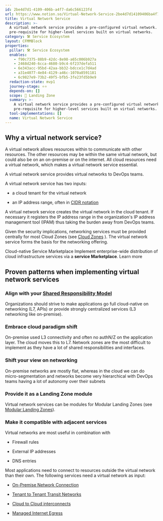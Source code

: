 ```yaml
---
id: 2be4d7d1-4109-406b-a4f7-da6c566123fd
url: https://www.notion.so/Virtual-Network-Service-2be4d7d14109406ba4f7da6c566123fd
title: Virtual Network Service
description: >-
  A virtual network service provides a pre-configured virtual network. It is a
  pre-requisite for higher-level services built on virtual networks.
category: 🛠 Service Ecosystem
layout: CFMMBlock
properties:
  pillar: 🛠 Service Ecosystem
  enables:
    - f90c7375-88b9-42dc-8e98-a65c006b927a
    - 2468d240-6cca-4680-b9c4-6f237defa511
    - 6e343acc-95bd-42aa-bb32-bdcce1c7d4ad
    - a31e4077-4e84-4129-a46c-1070a8591181
    - 6c9827e9-73b2-49f5-bfb5-3fe23fd5b9e9
  redaction-state: mvp1
  journey-stage: ⭐️⭐️
  depends-on: []
  scope: 🛬 Landing Zone
  summary: >-
    A virtual network service provides a pre-configured virtual network. It is a
    pre-requisite for higher-level services built on virtual networks.
  tool-implementations: []
  name: Virtual Network Service
---
```


## Why a virtual network service?

A virtual network allows resources within to communicate with other resources. The other resources may be within the same virtual network, but could also be on an on-premise or on the internet. All cloud resources need a virtual network, which makes a virtual network service essential.

A virtual network service provides virtual networks to DevOps teams. 

A virtual network service has two inputs:

- a cloud tenant for the virtual network

- an IP address range, often in [CIDR notation](https://en.wikipedia.org/wiki/Classless_Inter-Domain_Routing#CIDR_notation)

A virtual network service creates the virtual network in the cloud tenant. If necessary it registers the IP address range in the organization's IP address management tool (IPAM) thus taking the burden away from DevOps teams.

Given the security implications, networking services must be provided centrally for most Cloud Zones (see [Cloud Zones](/maturity-model/security-and-compliance/cloud-zones.md) ). The virtual network service forms the basis for the networking offering. 

<!--notion-markdown-cms:raw-->
<CallToAction>
  <CtaHeader>Cloud-native Service Marketplace</CtaHeader>
  <CtaText>Implement enterprise-wide distribution of cloud infrastructure services via a <b>service Marketplace</b>.</CtaText>
  <CtaButton class="btn-primary" url="https://www.meshcloud.io/2020/10/15/cloud-infrastructure-services-enterprise-wide-distribution-via-a-marketplace/">Learn more</CtaButton>
</CallToAction>

## Proven patterns when implementing virtual network services

### Align with your [Shared Responsibility Model](/maturity-model/security-and-compliance/shared-responsibility-model.md) 

Organizations should strive to make applications go full cloud-native on networking (L7, APIs) or provide strongly centralized services (L3 networking like on-premise).

### Embrace cloud paradigm shift

On-premise used L3 connectivity and often no authN/Z on the application layer. The cloud moves this to L7. Network zones are the most difficult to implement as they have a lot of shared responsibilities and interfaces.

### Shift your view on networking

On-premise networks are mostly flat, whereas in the cloud we can do micro-segmentation and networks become very hierarchical with DevOps teams having a lot of autonomy over their subnets

### Provide it as a Landing Zone module

Virtual network services can be modules for Modular Landing Zones (see [Modular Landing Zones](/maturity-model/tenant-management/modular-landing-zones.md)).

### Make it compatible with adjacent services

Virtual networks are most useful in combination with

- Firewall rules

- External IP addresses

- DNS entries

Most applications need to connect to resources outside the virtual network than their own. The following services need a virtual network as input: 

- [On-Premise Network Connection](/maturity-model/service-ecosystem/on-premise-network-connection.md) 

- [Tenant to Tenant Transit Networks](/maturity-model/service-ecosystem/tenant-to-tenant-transit-networks.md) 

- [Cloud to Cloud interconnects](/maturity-model/service-ecosystem/cloud-to-cloud-interconnects.md) 

- [Managed Internet Egress](/maturity-model/service-ecosystem/managed-internet-egress.md) 

